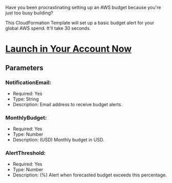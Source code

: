 Have you been procrastinating setting up an AWS budget because you're just too busy building?

This CloudFormation Template will set up a basic budget alert for your global AWS spend. It'll take 30 seconds.

# [Launch in Your Account Now](https://console.aws.amazon.com/cloudformation/home#/stacks/new?templateURL=https:%2F%2Fraw.githubusercontent.com%2Fthomasphorton%2Faws-budget-alert%2Fmaster%2Fstack.yml)

## Parameters
### NotificationEmail:
* Required: Yes
* Type: String
* Description: Email address to receive budget alerts.

### MonthlyBudget:
* Required: Yes
* Type: Number
* Description: (USD) Monthly budget in USD.

### AlertThreshold:
* Required: Yes
* Type: Number
* Description: (%) Alert when forecasted budget exceeds this percentage.
